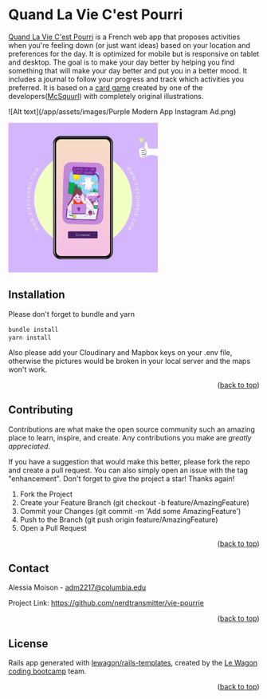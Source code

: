 # Quand La Vie C'est Pourri

[Quand La Vie C'est Pourri](https://www.viepourrie.com/) is a French web app that proposes activities when you're feeling down (or just want ideas) based on your location and preferences for the day. It is optimized for mobile but is responsive on tablet and desktop. The goal is to make your day better by helping you find something that will make your day better and put you in a better mood. It includes a journal to follow your progress and track which activities you preferred. It is based on a [card game](https://www.etsy.com/listing/1147771650/when-life-is-rotten-card-game?show_sold_out_detail=1&ref=nla_listing_details) created by one of the developers([McSquurl](https://github.com/mcsqurrl)) with completely original illustrations.

![Alt text](/app/assets/images/Purple Modern App Instagram Ad.png)

<img src="/app/assets/images/Purple Modern App Instagram Ad.png" alt="home page mockup" title="Vie Pourri mockup" style="display: inline-block; margin: 0 auto; max-width: 300px">

## Installation

Please don't forget to bundle and yarn

```
bundle install
yarn install
```

Also please add your Cloudinary and Mapbox keys on your .env file, otherwise the pictures would be broken in your local server and the maps won't work.

<p align="right">(<a href="#readme-top">back to top</a>)</p>

## Contributing

Contributions are what make the open source community such an amazing place to learn, inspire, and create. Any contributions you make are *greatly appreciated*.

If you have a suggestion that would make this better, please fork the repo and create a pull request. You can also simply open an issue with the tag "enhancement". Don't forget to give the project a star! Thanks again!

1. Fork the Project
2. Create your Feature Branch (git checkout -b feature/AmazingFeature)
3. Commit your Changes (git commit -m 'Add some AmazingFeature')
4. Push to the Branch (git push origin feature/AmazingFeature)
5. Open a Pull Request

<p align="right">(<a href="#readme-top">back to top</a>)</p>

## Contact

Alessia Moison - adm2217@columbia.edu

Project Link: https://github.com/nerdtransmitter/vie-pourrie

<p align="right">(<a href="#readme-top">back to top</a>)</p>

## License

Rails app generated with [lewagon/rails-templates](https://github.com/lewagon/rails-templates), created by the [Le Wagon coding bootcamp](https://www.lewagon.com) team.

<p align="right">(<a href="#readme-top">back to top</a>)</p>
